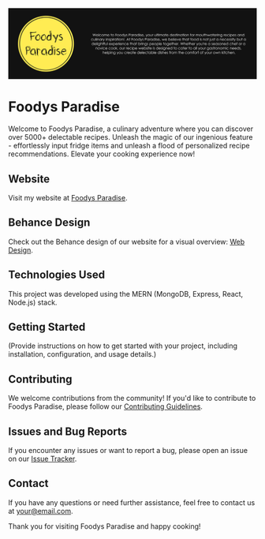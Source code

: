 <img align="center" src="./Footter.png" alt="vedang_1122" width="auto" height="auto"/>

# Foodys Paradise

Welcome to Foodys Paradise, a culinary adventure where you can discover over 5000+ delectable recipes. Unleash the magic of our ingenious feature - effortlessly input fridge items and unleash a flood of personalized recipe recommendations. Elevate your cooking experience now!

## Website

Visit my website at [Foodys Paradise](https://foodysparadisef.onrender.com).

## Behance Design

Check out the Behance design of our website for a visual overview: [Web Design](https://www.behance.net/gallery/178559595/FoodysParadise).

## Technologies Used

This project was developed using the MERN (MongoDB, Express, React, Node.js) stack.

## Getting Started

(Provide instructions on how to get started with your project, including installation, configuration, and usage details.)

## Contributing

We welcome contributions from the community! If you'd like to contribute to Foodys Paradise, please follow our [Contributing Guidelines](CONTRIBUTING.md).

## Issues and Bug Reports

If you encounter any issues or want to report a bug, please open an issue on our [Issue Tracker](https://github.com/yourusername/foodys-paradise/issues).

## Contact

If you have any questions or need further assistance, feel free to contact us at [your@email.com](mailto:your@email.com).

Thank you for visiting Foodys Paradise and happy cooking!
